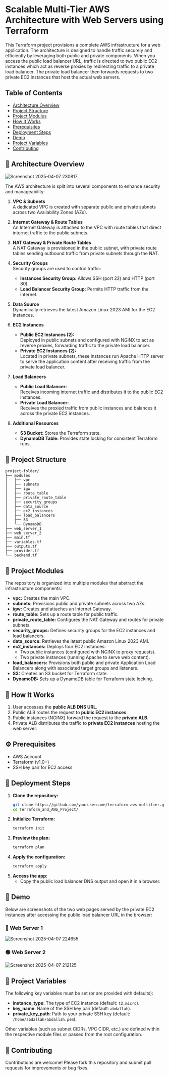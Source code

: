 # Scalable Multi-Tier AWS Architecture with Web Servers using Terraform

This Terraform project provisions a complete AWS infrastructure for a web application. The architecture is designed to handle traffic securely and efficiently by leveraging both public and private components. When you access the public load balancer URL, traffic is directed to two public EC2 instances which act as reverse proxies by redirecting traffic to a private load balancer. The private load balancer then forwards requests to two private EC2 instances that host the actual web servers.

## Table of Contents
- [Architecture Overview](#architecture-overview)
- [Project Structure](#Project-Structure)
- [Project Modules](#Project-Modules)
- [How It Works](#How-It-Works)
- [Prerequisites](#Prerequisites)
- [Deployment Steps](#Deployment-Steps)
- [Demo](#Demo)
- [Project Variables](#Project-Variables)
- [Contributing](#Contributing)

## 🧭 Architecture Overview

![Screenshot 2025-04-07 230817](https://github.com/user-attachments/assets/aca5b48e-4a56-44f8-ae8c-b0a713b1e834)

The AWS architecture is split into several components to enhance security and manageability:

1. **VPC & Subnets**  
   A dedicated VPC is created with separate public and private subnets across two Availability Zones (AZs).

2. **Internet Gateway & Route Tables**  
   An Internet Gateway is attached to the VPC with route tables that direct internet traffic to the public subnets.

3. **NAT Gateway & Private Route Tables**  
   A NAT Gateway is provisioned in the public subnet, with private route tables sending outbound traffic from private subnets through the NAT.

4. **Security Groups**  
   Security groups are used to control traffic:
   - **Instances Security Group:** Allows SSH (port 22) and HTTP (port 80).
   - **Load Balancer Security Group:** Permits HTTP traffic from the internet.

5. **Data Source**  
   Dynamically retrieves the latest Amazon Linux 2023 AMI for the EC2 instances.

6. **EC2 Instances**  
   - **Public EC2 Instances (2):**  
     Deployed in public subnets and configured with NGINX to act as reverse proxies, forwarding traffic to the private load balancer.
   - **Private EC2 Instances (2):**  
     Located in private subnets, these instances run Apache HTTP server to serve the application content after receiving traffic from the private load balancer.

7. **Load Balancers**  
   - **Public Load Balancer:**  
     Receives incoming internet traffic and distributes it to the public EC2 instances.
   - **Private Load Balancer:**  
     Receives the proxied traffic from public instances and balances it across the private EC2 instances.

8. **Additional Resources**  
   - **S3 Bucket:** Stores the Terraform state.
   - **DynamoDB Table:** Provides state locking for consistent Terraform runs.

## 📁 Project Structure
```
project-folder/
├── modules
│   ├── vpc
│   ├── subnets
│   ├── igw
│   ├── route_table
│   ├── private_route_table
│   ├── security_groups
│   ├── data_source
│   ├── ec2_instances
│   ├── load_balancers
│   ├── S3
│   └── DynamoDB
├── web_server_1
├── web_server_2
├── main.tf
├── variables.tf
├── outputs.tf
├── provider.tf
└── backend.tf
```

## 🧱 Project Modules

The repository is organized into multiple modules that abstract the infrastructure components:

- **vpc:** Creates the main VPC.
- **subnets:** Provisions public and private subnets across two AZs.
- **igw:** Creates and attaches an Internet Gateway.
- **route_table:** Sets up a route table for public traffic.
- **private_route_table:** Configures the NAT Gateway and routes for private subnets.
- **security_groups:** Defines security groups for the EC2 instances and load balancers.
- **data_source:** Retrieves the latest public Amazon Linux 2023 AMI.
- **ec2_instances:** Deploys four EC2 instances:
  - Two public instances (configured with NGINX to proxy requests).
  - Two private instances (running Apache to serve web content).
- **load_balancers:** Provisions both public and private Application Load Balancers along with associated target groups and listeners.
- **S3:** Creates an S3 bucket for Terraform state.
- **DynamoDB:** Sets up a DynamoDB table for Terraform state locking.

## 🔁 How It Works

1. User accesses the **public ALB DNS URL**.
2. Public ALB routes the request to **public EC2 instances**.
3. Public instances (NGINX) forward the request to the **private ALB**.
4. Private ALB distributes the traffic to **private EC2 instances** hosting the web server.

## ⚙️ Prerequisites

- AWS Account
- Terraform (v1.0+)
- SSH key pair for EC2 access

## 🚀 Deployment Steps

1. **Clone the repository:**
   ```bash
   git clone https://github.com/yourusername/terraform-aws-multitier.git
   cd Terraform_and_AWS_Project/

2. **Initialize Terraform:**
   ```bash
   terraform init

3. **Preview the plan:**
   ```bash
   terraform plan

4. **Apply the configuration:**
   ```bash
   terraform apply

5. **Access the app:**
   - Copy the public load balancer DNS output and open it in a browser.

## 📸 Demo

Below are screenshots of the two web pages served by the private EC2 instances after accessing the public load balancer URL in the browser:

### 🔵 Web Server 1

![Screenshot 2025-04-07 224655](https://github.com/user-attachments/assets/9993839e-1475-4fda-ac20-ca8fe7bbd79e)


### 🟢 Web Server 2

![Screenshot 2025-04-07 212125](https://github.com/user-attachments/assets/3c9edcff-9c9b-4028-bfdd-0747bf9298cd)

  
## 🔑 Project Variables

The following key variables must be set (or are provided with defaults):

- **instance_type**: The type of EC2 instance (default: `t2.micro`).
- **key_name**: Name of the SSH key pair (default: `abdallah`).
- **private_key_path**: Path to your private SSH key (default: `/home/abdallah/abdallah.pem`).

Other variables (such as subnet CIDRs, VPC CIDR, etc.) are defined within the respective module files or passed from the root configuration.

## 🤝 Contributing

Contributions are welcome! Please fork this repository and submit pull requests for improvements or bug fixes.





